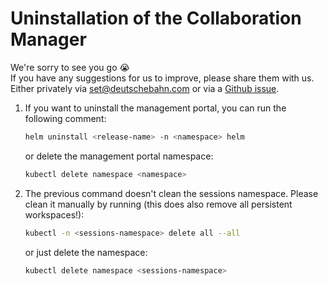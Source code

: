 <!--
 ~ SPDX-FileCopyrightText: Copyright DB Netz AG and the capella-collab-manager contributors
 ~ SPDX-License-Identifier: Apache-2.0
 -->

# Uninstallation of the Collaboration Manager

We're sorry to see you go :sob: <br /> If you have any suggestions for us to
improve, please share them with us. Either privately via <set@deutschebahn.com>
or via a
[Github issue](https://github.com/DSD-DBS/capella-collab-manager/issues).

<!-- prettier-ignore -->
1. If you want to uninstall the management portal, you can run the following
   comment:

    ```sh
    helm uninstall <release-name> -n <namespace> helm
    ```

    or delete the management portal namespace:

    ```zsh
    kubectl delete namespace <namespace>
    ```

1. The previous command doesn't clean the sessions namespace. Please clean it
   manually by running (this does also remove all persistent workspaces!):

    ```zsh
    kubectl -n <sessions-namespace> delete all --all
    ```

    or just delete the namespace:

    ```zsh
    kubectl delete namespace <sessions-namespace>
    ```
